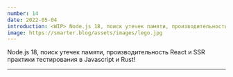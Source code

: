 ```yaml
---
number: 14
date: 2022-05-04
introduction: <WIP> Node.js 18, поиск утечек памяти, производительность React и SSR практики тестирования в Javascript и Rust!
image: https://smarter.blog/assets/images/lego.jpg
---
```


Node.js 18, поиск утечек памяти, производительность React и SSR практики тестирования в Javascript и Rust!

<hr />
